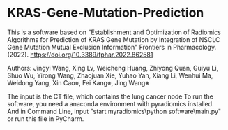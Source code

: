 # KRAS-Gene-Mutation-Prediction

This is a software based on "Establishment and Optimization of Radiomics Algorithms for Prediction of KRAS Gene Mutation by Integration of NSCLC Gene Mutation Mutual Exclusion Information" Frontiers in Pharmacology. (2022).
https://doi.org/10.3389/fphar.2022.862581

Authors: Jingyi Wang, Xing Lv, Weicheng Huang, Zhiyong Quan, Guiyu Li, Shuo Wu, Yirong Wang, Zhaojuan Xie, Yuhao Yan, Xiang Li, Wenhui Ma, Weidong Yang, Xin Cao※, Fei Kang※, Jing Wang※

The input is the CT file, which contains the lung cancer node
To run the software, you need a anaconda environment with pyradiomics installed.
And in Command Line, input "start myradiomics\python software\main.py" or run this file in PyCharm.
